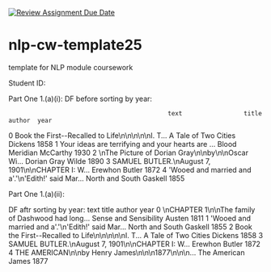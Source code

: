 [![Review Assignment Due Date](https://classroom.github.com/assets/deadline-readme-button-22041afd0340ce965d47ae6ef1cefeee28c7c493a6346c4f15d667ab976d596c.svg)](https://classroom.github.com/a/8qgh5WxD)
# nlp-cw-template25
template for NLP module coursework

Student ID: 

Part One 1.(a)(i):
DF before sorting by year:

                                                text                 title    author  year
0  Book the First--Recalled to Life\n\n\n\n\nI. T...  A Tale of Two Cities   Dickens  1858
1  Your ideas are terrifying and your hearts are ...        Blood Meridian  McCarthy  1930
2  \nThe Picture of Dorian Gray\n\nby\n\nOscar Wi...           Dorian Gray     Wilde  1890
3  SAMUEL BUTLER.\nAugust 7, 1901\n\nCHAPTER I: W...               Erewhon    Butler  1872
4  'Wooed and married and a'.'\n'Edith!' said Mar...       North and South   Gaskell  1855

Part One 1.(a)(ii):

DF aftr sorting by year:
                                               text                  title   author  year
0  \nCHAPTER 1\n\nThe family of Dashwood had long...  Sense and Sensibility   Austen  1811
1  'Wooed and married and a'.'\n'Edith!' said Mar...        North and South  Gaskell  1855
2  Book the First--Recalled to Life\n\n\n\n\nI. T...   A Tale of Two Cities  Dickens  1858
3  SAMUEL BUTLER.\nAugust 7, 1901\n\nCHAPTER I: W...                Erewhon   Butler  1872
4  THE AMERICAN\n\nby Henry James\n\n\n1877\n\n\n...           The American    James  1877